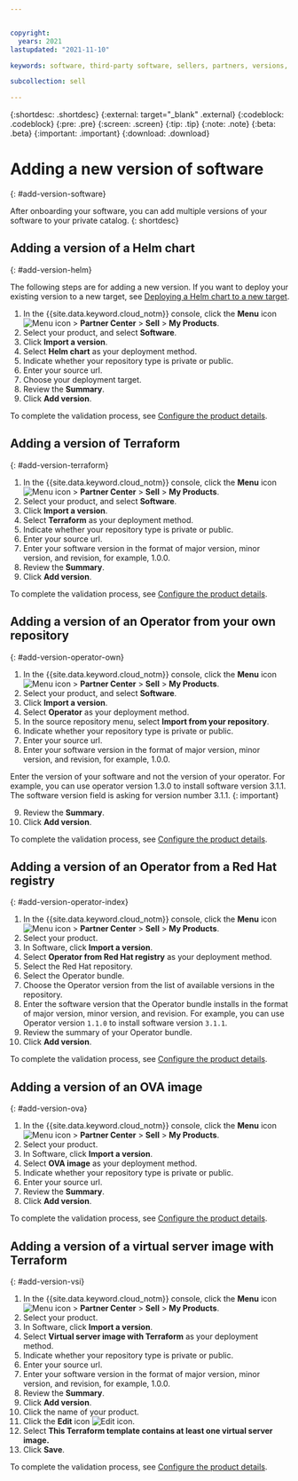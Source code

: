 ```yaml
---


copyright:
  years: 2021
lastupdated: "2021-11-10"

keywords: software, third-party software, sellers, partners, versions, test, partner center, version

subcollection: sell

---
```


{:shortdesc: .shortdesc}
{:external: target="_blank" .external}
{:codeblock: .codeblock}
{:pre: .pre}
{:screen: .screen}
{:tip: .tip}
{:note: .note}
{:beta: .beta}
{:important: .important}
{:download: .download}


# Adding a new version of software
{: #add-version-software}

After onboarding your software, you can add multiple versions of your software to your private catalog.
{: shortdesc}

## Adding a version of a Helm chart
{: #add-version-helm}

The following steps are for adding a new version. If you want to deploy your existing version to a new target, see [Deploying a Helm chart to a new target](/docs/sell?topic=sell-helm-target-new).

1. In the {{site.data.keyword.cloud_notm}} console, click the **Menu** icon ![Menu icon](../icons/icon_hamburger.svg "Menu") > **Partner Center** > **Sell** > **My Products**.
1. Select your product, and select **Software**. 
1. Click **Import a version**.
1. Select **Helm chart** as your deployment method. 
1. Indicate whether your repository type is private or public. 
1. Enter your source url. 
1. Choose your deployment target. 
1. Review the **Summary**. 
1. Click **Add version**. 

To complete the validation process, see [Configure the product details](/docs/sell?topic=sell-sw-validate#sw-validate-cfg-deploy).

## Adding a version of Terraform
{: #add-version-terraform}

1. In the {{site.data.keyword.cloud_notm}} console, click the **Menu** icon ![Menu icon](../icons/icon_hamburger.svg "Menu") > **Partner Center** > **Sell** > **My Products**.
1. Select your product, and select **Software**. 
1. Click **Import a version**.
1. Select **Terraform** as your deployment method. 
1. Indicate whether your repository type is private or public. 
1. Enter your source url. 
1. Enter your software version in the format of major version, minor version, and revision, for example, 1.0.0.
1. Review the **Summary**. 
1. Click **Add version**. 

To complete the validation process, see [Configure the product details](/docs/sell?topic=sell-sw-validate#sw-validate-cfg-deploy).

## Adding a version of an Operator from your own repository
{: #add-version-operator-own}

1. In the {{site.data.keyword.cloud_notm}} console, click the **Menu** icon ![Menu icon](../icons/icon_hamburger.svg "Menu") > **Partner Center** > **Sell** > **My Products**.
2. Select your product, and select **Software**. 
3. Click **Import a version**.
4. Select **Operator** as your deployment method. 
5. In the source repository menu, select **Import from your repository**.
6. Indicate whether your repository type is private or public. 
7. Enter your source url. 
8. Enter your software version in the format of major version, minor version, and revision, for example, 1.0.0.

Enter the version of your software and not the version of your operator. For example, you can use operator version 1.3.0 to install software version 3.1.1. The software version field is asking for version number 3.1.1.
{: important}

9. Review the **Summary**. 
10. Click **Add version**. 

To complete the validation process, see [Configure the product details](/docs/sell?topic=sell-sw-validate#sw-validate-cfg-deploy).

## Adding a version of an Operator from a Red Hat registry
{: #add-version-operator-index}

1. In the {{site.data.keyword.cloud_notm}} console, click the **Menu** icon ![Menu icon](../icons/icon_hamburger.svg "Menu") > **Partner Center** > **Sell** > **My Products**.
1. Select your product. 
1. In Software, click **Import a version**.
1. Select **Operator from Red Hat registry** as your deployment method. 
1. Select the Red Hat repository.
1. Select the Operator bundle.
1. Choose the Operator version from the list of available versions in the repository.  
1. Enter the software version that the Operator bundle installs in the format of major version, minor version, and revision. For example, you can use Operator version `1.1.0` to install software version `3.1.1`. 
1. Review the summary of your Operator bundle. 
1. Click **Add version**.

To complete the validation process, see [Configure the product details](/docs/sell?topic=sell-sw-validate#sw-validate-cfg-deploy).

## Adding a version of an OVA image
{: #add-version-ova}

1. In the {{site.data.keyword.cloud_notm}} console, click the **Menu** icon ![Menu icon](../icons/icon_hamburger.svg "Menu") > **Partner Center** > **Sell** > **My Products**.
1. Select your product. 
1. In Software, click **Import a version**.
1. Select **OVA image** as your deployment method. 
1. Indicate whether your repository type is private or public. 
1. Enter your source url. 
1. Review the **Summary**. 
1. Click **Add version**. 

To complete the validation process, see [Configure the product details](/docs/sell?topic=sell-sw-validate#sw-validate-cfg-deploy).

## Adding a version of a virtual server image with Terraform
{: #add-version-vsi}

1. In the {{site.data.keyword.cloud_notm}} console, click the **Menu** icon ![Menu icon](../icons/icon_hamburger.svg "Menu") > **Partner Center** > **Sell** > **My Products**.
1. Select your product. 
1. In Software, click **Import a version**.
1. Select **Virtual server image with Terraform** as your deployment method. 
1. Indicate whether your repository type is private or public. 
1. Enter your source url. 
1. Enter your software version in the format of major version, minor version, and revision, for example, 1.0.0.
1. Review the **Summary**. 
1. Click **Add version**. 
1. Click the name of your product. 
1. Click the **Edit** icon ![Edit icon](../icons/edit-tagging.svg "Edit"). 
1. Select **This Terraform template contains at least one virtual server image.**
1. Click **Save**.

To complete the validation process, see [Configure the product details](/docs/sell?topic=sell-sw-validate#sw-validate-cfg-deploy).
